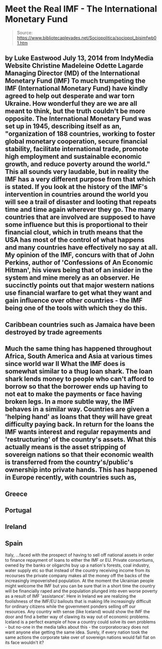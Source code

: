 # Meet the Real IMF - The International Monetary Fund

> Source: https://www.bibliotecapleyades.net/Sociopolitica/sociopol_bisimfwb01.htm

by Luke Eastwood
July 13, 2014
from
IndyMedia Website
Christine Madeleine Odette Lagarde
Managing Director (MD) of the
International Monetary Fund
(IMF)
To much trumpeting
the IMF (International Monetary Fund) have
kindly agreed to help out desperate and
war torn Ukraine. How wonderful they are we
are all meant to think, but the truth couldn't be more opposite.
The International Monetary Fund was set up in 1945, describing itself as an,
"organization of 188 countries, working to
foster global monetary cooperation, secure financial stability,
facilitate international trade, promote high employment and sustainable
economic growth, and reduce poverty around the world."
This all sounds very laudable, but in reality
the IMF has a very different purpose from that which is stated. If you look
at the history of the IMF's intervention in countries around the world you
will see a trail of disaster and looting that repeats time and time again
wherever they go.
The many countries that are involved are supposed to have some influence but
this is proportional to their financial clout, which in truth means that the
USA has most of the control of what happens and many countries have
effectively no say at all.
My opinion of the IMF, concurs with that of John Perkins, author of 'Confessions
of An Economic Hitman', his views being that of an insider in the system
and mine merely as an observer.
He succinctly points out that major western
nations use financial warfare to get what they want and gain
influence over other countries - the IMF being one of the tools with which
they do this.
-
Caribbean countries such as Jamaica have
been destroyed by trade agreements
-
Much the same thing has happened
throughout Africa,
South America and Asia at various
times since world war II
What the IMF does is somewhat similar to a
thug loan shark.
The loan shark lends money to people who can't
afford to borrow so that the borrower ends up having to not eat to make the
payments or face having broken legs.
In a more subtle way, the IMF behaves in a similar way.
Countries are given a 'helping hand' as loans
that they will have great difficulty paying back. In return for the loans
the IMF wants interest and regular repayments and 'restructuring' of the
country's assets.
What this actually means is the asset stripping
of sovereign nations so that their economic wealth is transferred from the
country's/public's ownership into private hands.
This has happened in Europe recently, with countries such as,
-
Greece
-
Portugal
-
Ireland
-
Spain
-
Italy,
...faced with the prospect of having to sell off
national assets in order to finance repayment of loans to either the IMF or
EU.
Private consortiums,
owned by the banks or
oligarchs buy up a nation's forests, coal industry, water supply etc so
that instead of the country receiving income from its recourses the private
company makes all the money off the backs of the increasingly impoverished
population.
At the moment the Ukrainian people might welcome the IMF but you can be sure
that in a short time the country will be financially raped and the
population plunged into even worse poverty as a result of IMF 'assistance'.
Here in Ireland we are realizing the foolishness
of the IMF/EU bailouts that is making life increasingly difficult for
ordinary citizens while the government ponders selling off our resources.
Any country with sense (like
Iceland) would show the IMF the door and find a better way of
clawing its way out of economic problems. Iceland is a perfect example of
how a country could solve its own problems - but no-one
in the media talks about this - the
corporatocracy does not want anyone else getting the same idea.
Surely, if every nation took the same actions
the corporate take over of sovereign nations would fall flat on its face
wouldn't it?
